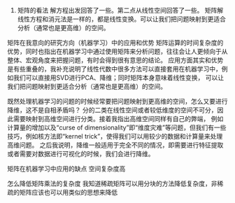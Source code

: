 1. 矩阵的看法
解方程出发回答了一些。第二点从线性空间回答了一些。
矩阵解线性方程和消元法是一样的，都是线性变换。可以让我们把问题映射到更适合分析（通常也是更高维）的空间。

矩阵在我意向的研究方向（机器学习）中的应用和优势
矩阵运算的时间复杂度的优势，同时也指出在机器学习中通过使用矩阵来分析问题，往往会让人更倾向于从整体、宏观角度来把握问题，有时会得到很有意思的结论。
应用方面其实和优势是有些重叠的，我补充说明了线性代数中很多方法可以直接套用在机器学习中，例如我们可以直接用SVD进行PCA、降维；同时矩阵本身意味着线性变换，
可以让我们把问题映射到更适合分析（通常也是更高维）的空间。


既然处理机器学习的问题的时候经常要把问题映射到更高维的空间，怎么又要进行降维，这不是自相矛盾吗？
分的二类在线性空间或者较低维度的空间不可分，因此需要映射到高维空间进行分类。接着我指出高维空间同样有自己的弊端，
例如计算量的增加以及“curse of dimensionality”即“维度灾难”等问题，但我们有一些技巧，例如核方法即“kernel trick”，使得我们可以用较少的数据和计算量来处理高维问题。
之后我说明，降维一般适用于完全不同的情况，即需要进行特征提取或者需要对数据进行可视化的时候，我们会进行降维。

矩阵在机器学习中应用的缺点
空间复杂度高

怎么降低矩阵乘法的复杂度
我知道稀疏矩阵可以用分块的方法降低复杂度，非稀疏的矩阵应该也可以用类似的思想来降低
